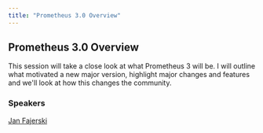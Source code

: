 ```yaml
---
title: "Prometheus 3.0 Overview"
---
```


## Prometheus 3.0 Overview

This session will take a close look at what Prometheus 3 will be. I will outline what motivated a new major version, highlight major changes and features and we'll look at how this changes the community.

### Speakers
[Jan Fajerski](../../speakers/jan-fajerski)


